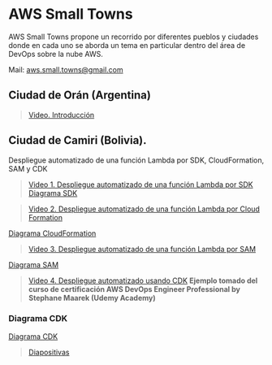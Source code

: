 # AWS Small Towns
AWS Small Towns propone un recorrido por diferentes pueblos y ciudades donde en cada
uno se aborda un tema en particular dentro del área de DevOps sobre la nube AWS.

Mail: aws.small.towns@gmail.com

## Ciudad de Orán (Argentina)
> [Video. Introducción](https://www.youtube.com/watch?v=pv1BbjcRCQg)


## Ciudad de Camiri (Bolivia). 
Despliegue automatizado de una función Lambda por SDK, CloudFormation, SAM y CDK

> [Video 1. Despliegue automatizado de una función Lambda por SDK](https://www.youtube.com/watch?v=vXDYGPaHJWI)
[Diagrama SDK](images/sdk.jpg)

> [Video 2. Despliegue automatizado de una función Lambda por Cloud Formation](https://www.youtube.com/watch?v=5Ze6Y1rCvGc)

[Diagrama CloudFormation](images/cloudformation.jpg)

> [Video 3. Despliegue automatizado de una función Lambda por SAM](https://www.youtube.com/watch?v=sdJmfO6au_U)

[Diagrama SAM](images/sam.jpg)

> [Video 4. Despliegue automatizado usando CDK](https://www.youtube.com/watch?v=HVZjEu3zeGA)
**Ejemplo tomado del curso de certificación AWS DevOps Engineer Professional by Stephane Maarek (Udemy Academy)**

### Diagrama CDK
[Diagrama CDK](images/cdk.jpg)

> [Diapositivas](doc/AWS%20Small%20Towns-Camiri.pdf)